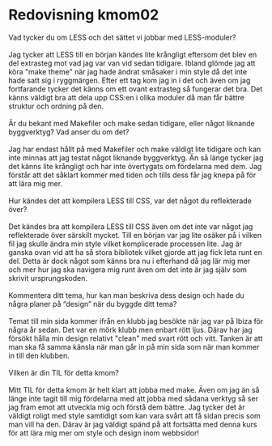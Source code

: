 ---
---
Redovisning kmom02
=========================

Vad tycker du om LESS och det sättet vi jobbar med LESS-moduler?
<br><br>
Jag tycker att LESS till en början kändes lite krångligt eftersom det blev en del extrasteg mot vad jag var
van vid sedan tidigare. Ibland glömde jag att köra "make theme" när jag hade ändrat småsaker i min style då det
inte hade satt sig i ryggmärgen. Efter ett tag kom jag in i det och även om jag fortfarande tycker det känns
om ett ovant extrasteg så fungerar det bra. Det känns väldigt bra att dela upp CSS:en i olika moduler då man
får bättre struktur och ordning på den.
<br><br>
Är du bekant med Makefiler och make sedan tidigare, eller något liknande byggverktyg? Vad anser du om det?
<br><br>
Jag har endast hållt på med Makefiler och make väldigt lite tidigare och kan inte minnas att jag testat något liknande
byggverktyg. Än så länge tycker jag det känns lite krångligt och har inte övertygats om fördelarna med dem. Jag förstår att det såklart kommer med tiden och tills dess får jag knepa på för att lära mig mer.
<br><br>
Hur kändes det att kompilera LESS till CSS, var det något du reflekterade över?
<br><br>
Det kändes bra att kompilera LESS till CSS även om det inte var något jag reflekterade över särskilt mycket. Till en början var jag lite osäker på i vilken fil jag skulle ändra min style vilket komplicerade processen lite. Jag är ganska ovan vid att ha så stora bibliotek vilket gjorde att jag fick leta runt en del. Detta är dock något som känns bra nu i efterhand då jag lär mig mer och mer hur jag ska navigera mig runt även om det inte är jag själv som skrivit ursprungskoden.
<br><br>
Kommentera ditt tema, hur kan man beskriva dess design och hade du några planer på “design” när du byggde ditt tema?
<br><br>
Temat till min sida kommer ifrån en klubb jag besökte när jag var på Ibiza för några år sedan. Det var en mörk klubb men enbart rött ljus. Därav har jag försökt hålla min design relativt "clean" med svart rött och vitt. Tanken är att man ska få samma känsla när man går in på min sida som när man kommer in till den klubben.
<br><br>
Vilken är din TIL för detta kmom?
<br><br>
Mitt TIL för detta kmom är helt klart att jobba med make. Även om jag än så länge inte tagit till mig fördelarna med att jobba med sådana verktyg så ser jag fram emot att utveckla mig och förstå dem bättre. Jag tycker det är väldigt roligt med style samtidigt som kan vara svårt att få sidan precis som man vill ha den. Därav är jag väldigt spänd på att fortsätta med denna kurs för att lära mig mer om style och design inom webbsidor!
